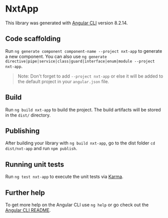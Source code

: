 # NxtApp

This library was generated with [Angular CLI](https://github.com/angular/angular-cli) version 8.2.14.

## Code scaffolding

Run `ng generate component component-name --project nxt-app` to generate a new component. You can also use `ng generate directive|pipe|service|class|guard|interface|enum|module --project nxt-app`.
> Note: Don't forget to add `--project nxt-app` or else it will be added to the default project in your `angular.json` file. 

## Build

Run `ng build nxt-app` to build the project. The build artifacts will be stored in the `dist/` directory.

## Publishing

After building your library with `ng build nxt-app`, go to the dist folder `cd dist/nxt-app` and run `npm publish`.

## Running unit tests

Run `ng test nxt-app` to execute the unit tests via [Karma](https://karma-runner.github.io).

## Further help

To get more help on the Angular CLI use `ng help` or go check out the [Angular CLI README](https://github.com/angular/angular-cli/blob/master/README.md).
